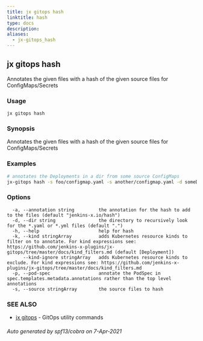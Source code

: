 ```yaml
---
title: jx gitops hash
linktitle: hash
type: docs
description: 
aliases:
  - jx-gitops_hash
---
```


## jx gitops hash

Annotates the given files with a hash of the given source files for ConfigMaps/Secrets

### Usage

```
jx gitops hash
```

### Synopsis

Annotates the given files with a hash of the given source files for ConfigMaps/Secrets

### Examples

  ```bash
  # annotates the Deployments in a dir from some source ConfigMaps
  jx-gitops hash -s foo/configmap.yaml -s another/configmap.yaml -d someDir

  ```
### Options

```
  -a, --annotation string         the annotation for the hash to add to the files (default "jenkins-x.io/hash")
  -d, --dir string                the directory to recursively look for the *.yaml or *.yml files (default ".")
  -h, --help                      help for hash
  -k, --kind stringArray          adds Kubernetes resource kinds to filter on to annotate. For kind expressions see: https://github.com/jenkins-x-plugins/jx-gitops/tree/master/docs/kind_filters.md (default [Deployment])
      --kind-ignore stringArray   adds Kubernetes resource kinds to exclude. For kind expressions see: https://github.com/jenkins-x-plugins/jx-gitops/tree/master/docs/kind_filters.md
  -p, --pod-spec                  annotate the PodSpec in spec.templates.metadata.annotations rather than the top level annotations
  -s, --source stringArray        the source files to hash
```

### SEE ALSO

* [jx gitops](..)	 - GitOps utility commands

###### Auto generated by spf13/cobra on 7-Apr-2021
